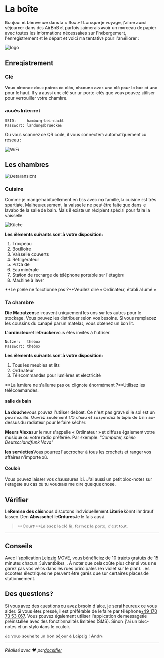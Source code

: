 # La boîte

Bonjour et bienvenue dans la « Box » ! Lorsque je voyage, j'aime aussi séjourner dans des AirBnB et parfois j'aimerais avoir un morceau de papier avec toutes les informations nécessaires sur l'hébergement, l'enregistrement et le départ et voici ma tentative pour l'améliorer :

![logo](_media/artwork/thebox-logo-invert.svg ":size=400:align=center")

## Enregistrement

### Clé

Vous obtenez deux paires de clés, chacune avec une clé pour le bas et une pour le haut. Il y a aussi une clé sur un porte-clés que vous pouvez utiliser pour verrouiller votre chambre.

### accès Internet

```txt
SSID:     hamburg-bei-nacht
Passwort: landungsbruecken
```

Ou vous scannez ce QR code, il vous connectera automatiquement au réseau :

![WiFi](_media/wlan.png)

## Les chambres

![Detailansicht](_media/thebox-map-detail.png)

### Cuisine

Comme je mange habituellement en bas avec ma famille, la cuisine est très spartiate. Malheureusement, la vaisselle ne peut être faite que dans le lavabo de la salle de bain. Mais il existe un récipient spécial pour faire la vaisselle.

![Küche](_media/rooms/kueche.jpg ":size=200")

**Les éléments suivants sont à votre disposition :**

1.  Troupeau
2.  Bouilloire
3.  Vaisselle couverts
4.  Réfrigérateur
5.  Pizza de
6.  Eau minérale
7.  Station de recharge de téléphone portable sur l'étagère
8.  Machine à laver

**Le poêle ne fonctionne pas ?**Veuillez dire « Ordinateur, établi allumé »

### Ta chambre

**Die Matratzen**se trouvent uniquement les uns sur les autres pour le stockage. Vous pouvez les distribuer selon vos besoins. Si vous remplacez les coussins du canapé par un matelas, vous obtenez un bon lit.

**L'ordinateur**et le**Drucker**vous êtes invités à l'utiliser.

```txt
Nutzer:   thebox
Passwort: thebox
```

**Les éléments suivants sont à votre disposition :**

1.  Tous les meubles et lits
2.  Ordinateur
3.  Télécommandes pour lumières et électricité

**La lumière ne s'allume pas ou clignote énormément ?**Utilisez les télécommandes.

#### salle de bain

**La douche**vous pouvez l'utiliser debout. Ce n'est pas grave si le sol est un peu mouillé. Ouvrez seulement 1/3 d'eau et suspendez le tapis de bain au-dessus du radiateur pour le faire sécher.

**Meurs Alexa**sur le mur s'appelle « Ordinateur » et diffuse également votre musique ou votre radio préférée. Par exemple. "_Computer, spiele Deutschlandfunk Nova_"

**les serviettes**Vous pourrez l'accrocher à tous les crochets et ranger vos affaires n'importe où.

#### Couloir

Vous pouvez laisser vos chaussures ici. J'ai aussi un petit bloc-notes sur l'étagère au cas où tu voudrais me dire quelque chose.

## Vérifier

Le**Remise des clés**nous discutons individuellement.**Literie** könnt ihr drauf lassen. Den **Abwasch**et le**Ordures**Je le fais aussi.

> **Court:**Laissez la clé là, fermez la porte, c'est tout.

* * *

## Conseils

Avec l'application Leipzig MOVE, vous bénéficiez de 10 trajets gratuits de 15 minutes chacun_Suivantbikes_. A noter que cela coûte plus cher si vous ne garez pas vos vélos dans les rues principales (en violet sur le plan). Les scooters électriques ne peuvent être garés que sur certaines places de stationnement.

## Des questions?

Si vous avez des questions ou avez besoin d'aide, je serai heureux de vous aider. Si vous êtes pressé, il est préférable de le faire par téléphone<a href="tel:+491707353067">+49 170 73 53 067</a>. Vous pouvez également utiliser l'application de messagerie préinstallée avec des fonctionnalités limitées (SMS). Sinon, j'ai un bloc-notes et un stylo dans le couloir.

Je vous souhaite un bon séjour à Leipzig !
André

* * *

_Réalisé avec ❤️ par[docsifier](https://docsify.js.org/)_
